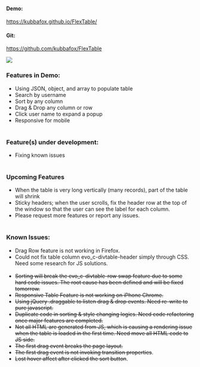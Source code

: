 #### Demo:
https://kubbafox.github.io/FlexTable/

#### Git:
https://github.com/kubbafox/FlexTable

![](http://i.imgur.com/29KdHRq.jpg)
### Features in Demo:
- Using JSON, object, and array to populate table
- Search by username
- Sort by any column
- Drag & Drop any column or row
- Click user name to expand a popup
- Responsive for mobile
<br><br>

### Feature(s) under development:
- Fixing known issues
<br><br>
### Upcoming Features
- When the table is very long vertically (many records), part of the table will shrink
- Sticky headers; when the user scrolls, fix the header row at the top of the window so that the user can see the label for each column.
- Please request more features or report any issues.
<br><br>
### Known Issues:
- Drag Row feature is not working in Firefox.
- Could not fix table column evo_c-divtable-header simply through CSS. Need some research for JS solutions.
<br></br>
- <s>Sorting will break the evo_c-divtable-row swap feature due to some hard code issues. The root cause has been defined and will be fixed tomorrow.</s>
- <s>Responsive Table Feature is not working on iPhone Chrome.</s>
- <s>Using jQuery .draggable to listen drag & drop events. Need re-write to pure javascript.</s>
- <s>Duplicate code in sorting & style changing logics. Need code refactoring once major features are completed.</s>
- <s>Not all HTML are generated from JS, which is causing a rendering issue when the table is loaded in the first time. Need move all HTML code to JS side.</s>
- <s>The first drag event breaks the page layout.</s>
- <s>The first drag event is not invoking transition properties</s>.
- <s>Lost hover affect after clicked the sort button</s>.
